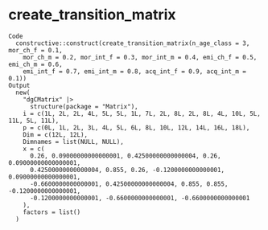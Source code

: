 # create_transition_matrix

    Code
      constructive::construct(create_transition_matrix(n_age_class = 3, mor_ch_f = 0.1,
        mor_ch_m = 0.2, mor_int_f = 0.3, mor_int_m = 0.4, emi_ch_f = 0.5, emi_ch_m = 0.6,
        emi_int_f = 0.7, emi_int_m = 0.8, acq_int_f = 0.9, acq_int_m = 0.1))
    Output
      new(
        "dgCMatrix" |>
          structure(package = "Matrix"),
        i = c(1L, 2L, 2L, 4L, 5L, 5L, 1L, 7L, 2L, 8L, 2L, 8L, 4L, 10L, 5L, 11L, 5L, 11L),
        p = c(0L, 1L, 2L, 3L, 4L, 5L, 6L, 8L, 10L, 12L, 14L, 16L, 18L),
        Dim = c(12L, 12L),
        Dimnames = list(NULL, NULL),
        x = c(
          0.26, 0.09000000000000001, 0.42500000000000004, 0.26, 0.09000000000000001,
          0.42500000000000004, 0.855, 0.26, -0.1200000000000001, 0.09000000000000001,
          -0.6600000000000001, 0.42500000000000004, 0.855, 0.855, -0.1200000000000001,
          -0.1200000000000001, -0.6600000000000001, -0.6600000000000001
        ),
        factors = list()
      )

